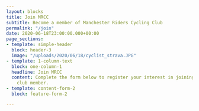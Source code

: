 ```yaml
---
layout: blocks
title: Join MRCC
subtitle: Become a member of Manchester Riders Cycling Club
permalink: "/join"
date: 2020-06-18T23:00:00.000+00:00
page_sections:
- template: simple-header
  block: header-3
  image: "/uploads/2020/06/18/cyclist_strava.JPG"
- template: 1-column-text
  block: one-column-1
  headline: Join MRCC
  content: Complete the form below to register your interest in joining MRCC as a
    club member.
- template: content-form-2
  block: feature-form-2

---
```

